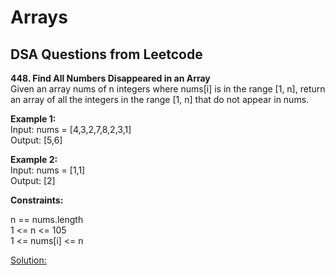 # Arrays 
## DSA Questions from Leetcode

__448. Find All Numbers Disappeared in an Array__  
Given an array nums of n integers where nums[i] is in the range [1, n], return an array of all the integers in the range [1, n] that do not appear in nums.  

__Example 1:__  
Input: nums = [4,3,2,7,8,2,3,1]  
Output: [5,6]  

__Example 2:__  
Input: nums = [1,1]  
Output: [2]  

__Constraints:__

n == nums.length  
1 <= n <= 105  
1 <= nums[i] <= n  

[Solution:](448.py)
